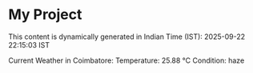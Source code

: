 # My Project

This content is dynamically generated in Indian Time (IST): 2025-09-22 22:15:03 IST


Current Weather in Coimbatore:
Temperature: 25.88 °C
Condition: haze
